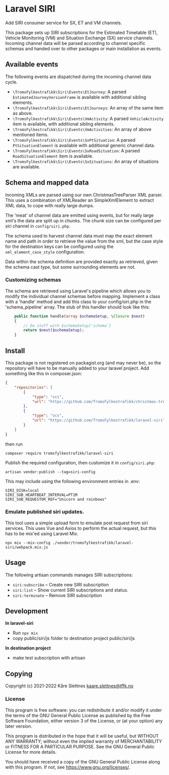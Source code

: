 # Laravel SIRI

Add SIRI consumer service for SX, ET and VM channels.

This package sets up SIRI subscriptions for the Estimated Timetable
(ET), Vehicle Monitoring (VM) and Situation Exchange (SX) service
channels. Incoming channel data will be parsed according to channel
specific schemas and handed over to other packages or main
installation as events.

## Available events

The following events are dispatched during the incoming channel data
cycle.

- `\TromsFylkestrafikk\Siri\Events\EtJourney`: A parsed
  `EstimatedJourneyVersionFrame` is available with additional sibling
  elements.
- `\TromsFylkestrafikk\Siri\Events\EtJourneys`: An array of the same
  item as above.
- `\TromsFylkestrafikk\Siri\Events\VmActivity`: A parsed
  `VehicleActivity` item is available, with additional sibling elements.
- `\TromsFylkestrafikk\Siri\Events\VmActivities`: An array of above
  mentioned items.
- `\TromsFylkestrafikk\Siri\Events\SxPtSituation`: A parsed
  `PtSituationElement` is available with additional generic channel
  data.
- `\TromsFylkestrafikk\Siri\Events\SxRoadSituation`: A parsed
  `RoadSituationElement` item is available.
- `\TromsFylkestrafikk\Siri\Events\SxSituations`: An array of
  situations are available.
  
## Schema and mapped data

Incoming XMLs are parsed using our own ChristmasTreeParser XML parser.
This uses a combination of XMLReader an SimpleXmlElement to extract
XML data, to cope with really large dumps.

The 'meat' of channel data are emitted using events, but for really
large xml's the data are split up in chunks. The chunk size can be
configured per siri channel in `config/siri.php`.

The schema used to harvest channel data must map the exact element
name and path in order to retrieve the value from the xml, but the
case style for the destination keys can be configured using the
`xml_element_case_style` configuration.

Data within the schema definition are provided exactly as retrieved,
given the schema cast type, but some surrounding elements are not.

### Customizing schemas

The schema are retrieved using Laravel's pipeline which allows you to
modify the individual channel schemas before mapping.  Implement a
class with a 'handle' method and add this class to your
config/siri.php in the 'schema_pipeline' array.  The stub of this
handler should look like this:
```php
    public function handle(array $schemaSetup, \Closure $next)
    {
        // Do stuff with $schemaSetup['schema']
        return $next($schemaSetup);
    }
```

## Install

This package is not registered on packagist.org (and may never be), so
the repository will have to be manually added to your laravel
project. Add something like this in composer.json:
```json
{
    "repositories": [
        {
            "type": "vcs",
            "url": "https://github.com/TromsFylkestrafikk/christmas-tree-parser"
        },
        {
            "type": "vcs",
            "url": "https://github.com/TromsFylkestrafikk/laravel-siri"
        }
    ]
}
```
then run
```shell
composer require tromsfylkestrafikk/laravel-siri
```

Publish the required configuration, then customize it in `config/siri.php`:
```shell
artisan vendor:publish --tag=siri-config
```

This may include using the following environment entries in .env:
```
SIRI_DISK=local
SIRI_SUB_HEARTBEAT_INTERVAL=PT1M
SIRI_SUB_REQUESTOR_REF="Unicorn and rainbows"
```

### Emulate published siri updates.

This tool uses a simple upload form to emulate post request from siri
services.  This uses Vue and Axios to perform the actual request, but
this has to be mix'ed using Laravel Mix.

```shell
npx mix --mix-config ./vendor/tromsfylkestrafikk/laravel-siri/webpack.mix.js
```

## Usage

The following artisan commands manages SIRI subscriptions:

- `siri:subscribe` – Create new SIRI subscription
- `siri:list` – Show current SIRI subscriptions and status.
- `siri:terminate` – Remove SIRI subscription

## Development

**In laravel-siri**  
- Run `npx mix`
- copy public/siri/js folder to destination project public/siri/js

**In destination project**  
- make test subscription with artisan

## Copying

Copyright (c) 2021-2022 Kåre Slettnes <kaare.slettnes@tffk.no>

### License

This program is free software: you can redistribute it and/or modify
it under the terms of the GNU General Public License as published by
the Free Software Foundation, either version 3 of the License, or (at
your option) any later version.

This program is distributed in the hope that it will be useful, but
WITHOUT ANY WARRANTY; without even the implied warranty of
MERCHANTABILITY or FITNESS FOR A PARTICULAR PURPOSE. See the GNU
General Public License for more details.

You should have received a copy of the GNU General Public License
along with this program. If not, see <https://www.gnu.org/licenses/>.
